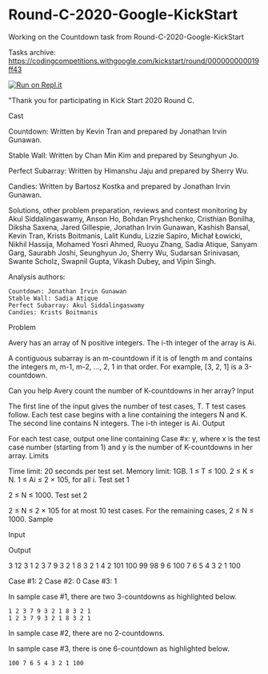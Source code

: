 # Round-C-2020-Google-KickStart
Working on the Countdown task from Round-C-2020-Google-KickStart

Tasks archive: https://codingcompetitions.withgoogle.com/kickstart/round/000000000019ff43

[![Run on Repl.it](https://repl.it/badge/github/ultraasi-atanas/Round-C-2020-Google-KickStart)](https://repl.it/github/ultraasi-atanas/Round-C-2020-Google-KickStart)

"Thank you for participating in Kick Start 2020 Round C.

Cast

Countdown: Written by Kevin Tran and prepared by Jonathan Irvin Gunawan.

Stable Wall: Written by Chan Min Kim and prepared by Seunghyun Jo.

Perfect Subarray: Written by Himanshu Jaju and prepared by Sherry Wu.

Candies: Written by Bartosz Kostka and prepared by Jonathan Irvin Gunawan.

Solutions, other problem preparation, reviews and contest monitoring by Akul Siddalingaswamy, Anson Ho, Bohdan Pryshchenko, Cristhian Bonilha, Diksha Saxena, Jared Gillespie, Jonathan Irvin Gunawan, Kashish Bansal, Kevin Tran, Krists Boitmanis, Lalit Kundu, Lizzie Sapiro, Michał Łowicki, Nikhil Hassija, Mohamed Yosri Ahmed, Ruoyu Zhang, Sadia Atique, Sanyam Garg, Saurabh Joshi, Seunghyun Jo, Sherry Wu, Sudarsan Srinivasan, Swante Scholz, Swapnil Gupta, Vikash Dubey, and Vipin Singh.

Analysis authors:

    Countdown: Jonathan Irvin Gunawan
    Stable Wall: Sadia Atique
    Perfect Subarray: Akul Siddalingaswamy
    Candies: Krists Boitmanis

Problem

Avery has an array of N positive integers. The i-th integer of the array is Ai.

A contiguous subarray is an m-countdown if it is of length m and contains the integers m, m-1, m-2, ..., 2, 1 in that order. For example, [3, 2, 1] is a 3-countdown.

Can you help Avery count the number of K-countdowns in her array?
Input

The first line of the input gives the number of test cases, T. T test cases follow. Each test case begins with a line containing the integers N and K. The second line contains N integers. The i-th integer is Ai.
Output

For each test case, output one line containing Case #x: y, where x is the test case number (starting from 1) and y is the number of K-countdowns in her array.
Limits

Time limit: 20 seconds per test set.
Memory limit: 1GB.
1 ≤ T ≤ 100.
2 ≤ K ≤ N.
1 ≤ Ai ≤ 2 × 105, for all i.
Test set 1

2 ≤ N ≤ 1000.
Test set 2

2 ≤ N ≤ 2 × 105 for at most 10 test cases.
For the remaining cases, 2 ≤ N ≤ 1000.
Sample

Input
  	
Output
 

3
12 3
1 2 3 7 9 3 2 1 8 3 2 1
4 2
101 100 99 98
9 6
100 7 6 5 4 3 2 1 100

  

	

Case #1: 2
Case #2: 0
Case #3: 1

  

In sample case #1, there are two 3-countdowns as highlighted below.

    1 2 3 7 9 3 2 1 8 3 2 1
    1 2 3 7 9 3 2 1 8 3 2 1

In sample case #2, there are no 2-countdowns.

In sample case #3, there is one 6-countdown as highlighted below.

    100 7 6 5 4 3 2 1 100


